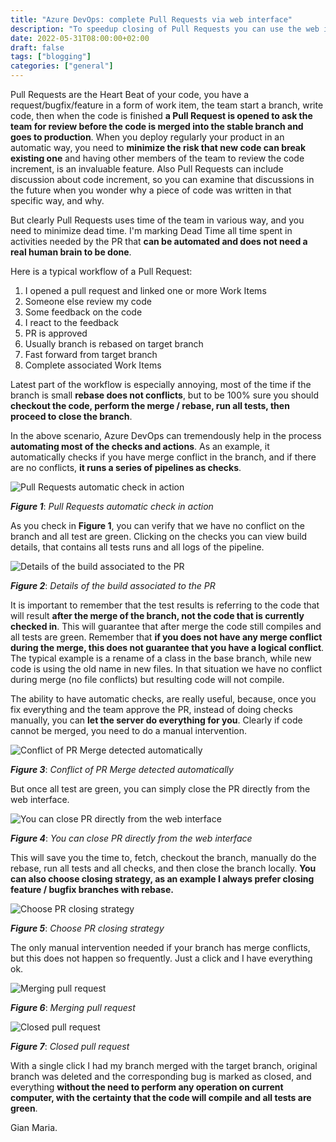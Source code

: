 ```yaml
---
title: "Azure DevOps: complete Pull Requests via web interface"
description: "To speedup closing of Pull Requests you can use the web interface to close them, without any need to use your toolchain"
date: 2022-05-31T08:00:00+02:00
draft: false
tags: ["blogging"]
categories: ["general"]
---
```


Pull Requests are the Heart Beat of your code, you have a request/bugfix/feature in a form of work item, the team start a branch, write code, then when the code is finished **a Pull Request is opened to ask the team for review before the code is merged into the stable branch and goes to production**. When you deploy regularly your product in an automatic way, you need to **minimize the risk that new code can break existing one** and having other members of the team to review the code increment, is an invaluable feature. Also Pull Requests can include discussion about code increment, so you can examine that discussions in the future when you wonder why a piece of code was written in that specific way, and why.

But clearly Pull Requests uses time of the team in various way, and you need to minimize dead time. I'm marking Dead Time all time spent in activities needed by the PR that **can be automated and does not need a real human brain to be done**.

Here is a typical workflow of a Pull Request:
1. I opened a pull request and linked one or more Work Items
1. Someone else review my code
1. Some feedback on the code
1. I react to the feedback
1. PR is approved
1. Usually branch is rebased on target branch
1. Fast forward from target branch
1. Complete associated Work Items

Latest part of the workflow is especially annoying, most of the time if the branch is small **rebase does not conflicts**, but to be 100% sure you should **checkout the code, perform the merge / rebase, run all tests, then proceed to close the branch**. 

In the above scenario, Azure DevOps can tremendously help in the process **automating most of the checks and actions**. As an example, it automatically checks if you have merge conflict in the branch, and if there are no conflicts, **it runs a series of pipelines as checks**.

![Pull Requests automatic check in action](../images/pr-automatic-checks.png)

***Figure 1***: *Pull Requests automatic check in action*

As you check in **Figure 1**, you can verify that we have no conflict on the branch and all test are green. Clicking on the checks you can view build details, that contains all tests runs and all logs of the pipeline.

![Details of the build associated to the PR](../images/tests-results-in-pr.png)

***Figure 2***: *Details of the build associated to the PR*

It is important to remember that the test results is referring to the code that will result **after the merge of the branch, not the code that is currently checked in**. This will guarantee that after merge the code still compiles and all tests are green. Remember that **if you does not have any merge conflict during the merge, this does not guarantee that you have a logical conflict**. The typical example is a rename of a class in the base branch, while new code is using the old name in new files. In that situation we have no conflict during merge (no file conflicts) but resulting code will not compile.

The ability to have automatic checks, are really useful, because, once you fix everything and the team approve the PR, instead of doing checks manually, you can **let the server do everything for you**. Clearly if code cannot be merged, you need to do a manual intervention.

![Conflict of PR Merge detected automatically](../images/conflict-in-pr-merge.png)

***Figure 3***: *Conflict of PR Merge detected automatically*

But once all test are green, you can simply close the PR directly from the web interface.

![You can close PR directly from the web interface](../images/pr-complete-via-web.png)

***Figure 4***: *You can close PR directly from the web interface*

This will save you the time to, fetch, checkout the branch, manually do the rebase, run all tests and all checks, and then close the branch locally. **You can also choose closing strategy, as an example I always prefer closing feature / bugfix branches with rebase.**

![Choose PR closing strategy](../images/pr-close-rebase-strategy.png)

***Figure 5***: *Choose PR closing strategy*

The only manual intervention needed if your branch has merge conflicts, but this does not happen so frequently. Just a click and I have everything ok.

![Merging pull request](../images/merging-pr.png)

***Figure 6***: *Merging pull request*

![Closed pull request](../images/merged-pr.png)

***Figure 7***: *Closed pull request*

With a single click I had my branch merged with the target branch, original branch was deleted and the corresponding bug is marked as closed, and everything **without the need to perform any operation on current computer, with the certainty that the code will compile and all tests are green**.

Gian Maria.